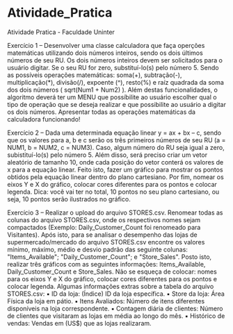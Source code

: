 # Atividade_Pratica
Atividade Pratica - Faculdade Uninter

Exercício 1 – Desenvolver uma classe calculadora que faça operções matemáticas utilizando dois números inteiros, sendo os dois últimos números de seu RU. Os dois números inteiros devem ser solicitados para o usuário digitar. Se o seu RU for zero, substituí-lo(s) pelo número 5. Sendo as possíveis operações matemáticas: soma(+), subtração(-), multiplicação(*), divisão(/), expoente (^), resto(%) e raíz quadrada da soma dos dois números ( sqrt(Num1 + Num2) ). Além destas funcionalidades, o algoritmo deverá ter um MENU que possíbilite ao usuário escolher qual o tipo de operação que se deseja realizar e que possibilite ao usuário a digitar os dois números. Apresentar todas as operações matemáticas da calculadora funcionando!

Exercício 2 – Dada uma determinada equação linear y = ax + bx – c, sendo que os valores para a, b e c serão os três primeiros números de seu RU (a = NUM1, b = NUM2, c = NUM3). Caso, algum número do RU seja igual a zero, subistituí-lo(s) pelo número 5. Além disso, será preciso criar um vetor aleatório de tamanho 10, onde cada posição do vetor conterá os valores de x para a equação linear. Feito isto, fazer um gráfico para mostrar os pontos obtidos pela equação linear dentro do plano cartesiano. Por fim, nomear os eixos Y e X do gráfico, colocar cores diferentes para os pontos e colocar legenda. Dica: você vai ter no total, 10 pontos no seu plano cartesiano, ou seja, 10 pontos serão ilustrados no gráfico.

Exercício 3 – Realizar o upload do arquivo STORES.csv. Renomear todas as colunas do arquivo STORES.csv, onde os respectivos nomes sejam compactados (Exemplo: Daily_Customer_Count foi renomeado para Visitantes). Após isto, para se analisar o desempenho das lojas de supermercado/mercado do arquivo STORES.csv encontre os valores mínimo, máximo, médio e desvio padrão das seguinte colunas: "Items_Available"; "Daily_Customer_Count"; e "Store_Sales". Posto isto, realizar três gráficos com as seguintes informações: Items_Available, Daily_Customer_Count e Store_Sales. Não se esqueça de colocar: nomes para os eixos Y e X do gráfico, colocar cores diferentes para os pontos e colocar legenda. Algumas informações extras sobre a tabela do arquivo STORES.csv: ▪ ID da loja: (Índice) ID da loja específica. ▪ Store da loja: Área Física da loja em pátio. ▪ Itens Avaliados: Número de itens diferentes disponíveis na loja correspondente. ▪ Contagem diária de clientes: Número de clientes que visitaram as lojas em média ao longo do mês. ▪ Histórico de vendas: Vendas em (US$) que as lojas realizaram.
